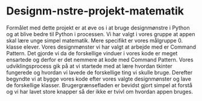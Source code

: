 # Designm-nstre-projekt-matematik
Formålet med dette projekt er at øve os i at bruge designmønstre i Python og at blive bedre til Python i processen. 
Vi har valgt i vores gruppe at appen skal lære unge simpel matematik. Mere specifikt er vores målgruppe 0. klasse elever.
Vores designmønster vi har valgt at arbejde med er Command Pattern. Det gjorde vi da de forskellige vinduer i vores kode er meget ensartede og derfor
er det nemmere at kode med Command Pattern. Vores udviklingsprocess gik på at vi startede med at lære hvordan tkinter fungerede og hvordan vi lavede
de forskellige ting vi skulle bruge. Derefter begyndte vi at bygge vores kode efter vores valgte designmønster og lave de forskellige klasser. 
Brugergrænsefladen er bevidst gjort simpel at forstå og vi har lavet store knapper så der ikke er tvivl om hvordan appen bruges.
